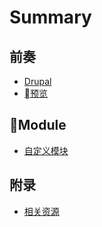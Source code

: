 # Summary

## 前奏

* [Drupal](README.md)
* [预览](overview.md)

## Module

* [自定义模块](module/custom-module.md)

## 附录

* [相关资源](appendix--resources.md)


